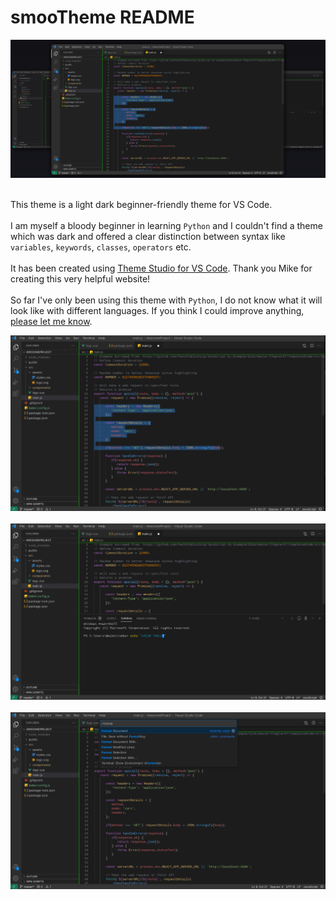 # smooTheme README

![Main picture](https://raw.githubusercontent.com/smoochy/smooTheme/main/graphics/01.png)<br><br>

This theme is a light dark beginner-friendly theme for VS Code.<br><br>
I am myself a bloody beginner in learning `Python` and I couldn't find a theme which was
dark and offered a clear distinction between syntax like `variables`, `keywords`,
`classes`, `operators` etc.<br><br>
It has been created using [Theme Studio for VS Code](https://themes.vscode.one/). Thank
you Mike for creating this very helpful website!<br><br>
So far I've only been using this theme with `Python`, I do not know what it will look like with different languages.
If you think I could improve anything, [please let me
know](https://github.com/smoochy/smooTheme/issues/new/choose).

![2nd picture](https://raw.githubusercontent.com/smoochy/smooTheme/main/graphics/02.png)<br><br>
![3rd picture](https://raw.githubusercontent.com/smoochy/smooTheme/main/graphics/03.png)<br><br>
![4th picture](https://raw.githubusercontent.com/smoochy/smooTheme/main/graphics/04.png)<br><br>
